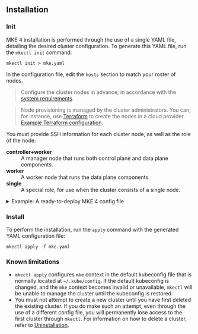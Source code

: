 ## Installation

### Init

MKE 4 installation is performed through the use of a single YAML file,
detailing the desired cluster configuration. To generate this YAML file, run
the `mkectl init` command:

```shell
mkectl init > mke.yaml
```

In the configuration file, edit the `hosts` section to match your roster
of nodes.

> Configure the cluster nodes in advance, in accordance with
  the [system requirements](#cluster-nodes-system-requirements).

> Node provisioning is managed by the cluster administrators. You can, for
instance, use [Terraform](https://www.terraform.io/) to create the nodes in a
cloud provider. [Example Terraform configuration](k0s-in-aws/README.md).

You must provide SSH information for each cluster node, as well as the role of
the node:

<dl>
  <dt><strong>controller+worker</strong></dt>
  <dd>A manager node that runs both control plane and data plane components.</dd>
  <dt><strong>worker</strong></dt>
  <dd>A worker node that runs the data plane components.</dd>
  <dt><strong>single</strong></dt>
  <dd>A special role, for use when the cluster consists of a single node.</dd>
</dl>

<details>
<summary>Example: A ready-to-deploy MKE 4 config file</summary>

```yaml
hosts:
  - ssh:
      address: 1.1.1.1  # external IP of the first node
      keyPath: /path/to/ssh/key.pem
      port: 22
      user: username
    role: controller+worker
  - ssh:
      address: 2.2.2.2  # external IP of the second node
      keyPath: /path/to/ssh/key.pem
      port: 22
      user: username
    role: worker
hardening:
  enabled: true
authentication:
  enabled: true
  saml:
    enabled: false
  oidc:
    enabled: false
  ldap:
    enabled: false
backup:
  enabled: true
  storage_provider:
    type: InCluster
    in_cluster_options:
      exposed: true
tracking:
  enabled: true
trust:
  enabled: true
logging:
  enabled: true
audit:
  enabled: true
license:
  refresh: true
apiServer:
  sans: ["mydomain.com"]
ingressController:
  enabled: false
monitoring:
  enableGrafana: true
  enableOpscare: false
```

</details>

### Install

To perform the installation, run the `apply` command with the generated YAML
configuration file:

```shell
mkectl apply -f mke.yaml
```

### Known limitations

- `mkectl apply` configures `mke` context in the default kubeconfig file that
is normally located at `~/.kube/config`. If the default kubeconfig is changed,
and the `mke` context becomes invalid or unavailable, `mkectl` will be unable
to manage the cluster until the kubeconfig is restored.
- You must not attempt to create a new cluster until you have first deleted the
existing cluster. If you do make such an attempt, even through the use of a
different config file, you will permanently lose access to the first cluster
through `mkectl`. For information on how to delete a cluster, refer to
[Uninstallation](#uninstallation).
